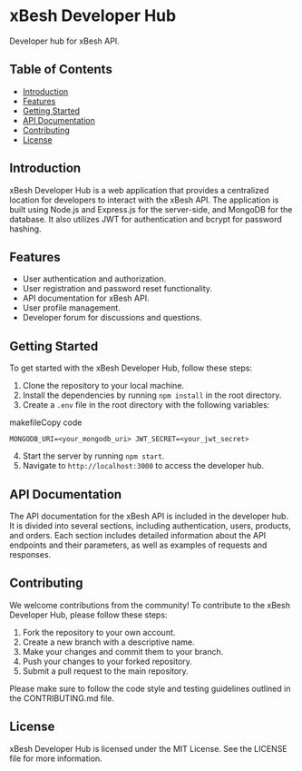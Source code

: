 
# xBesh Developer Hub

Developer hub for xBesh API.

## Table of Contents

-   [Introduction](#introduction)
-   [Features](#features)
-   [Getting Started](#getting-started)
-   [API Documentation](#api-documentation)
-   [Contributing](#contributing)
-   [License](#license)

## Introduction

xBesh Developer Hub is a web application that provides a centralized location for developers to interact with the xBesh API. The application is built using Node.js and Express.js for the server-side, and MongoDB for the database. It also utilizes JWT for authentication and bcrypt for password hashing.

## Features

-   User authentication and authorization.
-   User registration and password reset functionality.
-   API documentation for xBesh API.
-   User profile management.
-   Developer forum for discussions and questions.

## Getting Started

To get started with the xBesh Developer Hub, follow these steps:

1.  Clone the repository to your local machine.
2.  Install the dependencies by running `npm install` in the root directory.
3.  Create a `.env` file in the root directory with the following variables:

makefileCopy code

`MONGODB_URI=<your_mongodb_uri>
JWT_SECRET=<your_jwt_secret>` 

4.  Start the server by running `npm start`.
5.  Navigate to `http://localhost:3000` to access the developer hub.

## API Documentation

The API documentation for the xBesh API is included in the developer hub. It is divided into several sections, including authentication, users, products, and orders. Each section includes detailed information about the API endpoints and their parameters, as well as examples of requests and responses.

## Contributing

We welcome contributions from the community! To contribute to the xBesh Developer Hub, please follow these steps:

1.  Fork the repository to your own account.
2.  Create a new branch with a descriptive name.
3.  Make your changes and commit them to your branch.
4.  Push your changes to your forked repository.
5.  Submit a pull request to the main repository.

Please make sure to follow the code style and testing guidelines outlined in the CONTRIBUTING.md file.

## License

xBesh Developer Hub is licensed under the MIT License. See the LICENSE file for more information.
